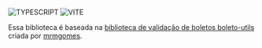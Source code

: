 ![TYPESCRIPT](https://img.shields.io/static/v1?label=TYPESCRIPT&labelColor=07a0f8&message=TS&color=000000&logo=TYPESCRIPT&logoColor=ffffff&style=flat-square)
![VITE](https://img.shields.io/static/v1?label=VITEST&labelColor=52ad38&message=VITE&color=000000&logo=VITE&logoColor=fcff81&style=flat-square)

Essa biblioteca é baseada na [biblioteca de validação de boletos boleto-utils](https://github.com/mrmgomes/boleto-utils) criada por [mrmgomes](https://github.com/mrmgomes).
